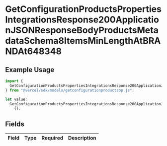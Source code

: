 # GetConfigurationProductsPropertiesIntegrationsResponse200ApplicationJSONResponseBodyProductsMetadataSchema8ItemsMinLengthAtBRANDAt648348

## Example Usage

```typescript
import {
  GetConfigurationProductsPropertiesIntegrationsResponse200ApplicationJSONResponseBodyProductsMetadataSchema8ItemsMinLengthAtBRANDAt648348,
} from "@vercel/sdk/models/getconfigurationproductsop.js";

let value:
  GetConfigurationProductsPropertiesIntegrationsResponse200ApplicationJSONResponseBodyProductsMetadataSchema8ItemsMinLengthAtBRANDAt648348 =
    {};
```

## Fields

| Field       | Type        | Required    | Description |
| ----------- | ----------- | ----------- | ----------- |